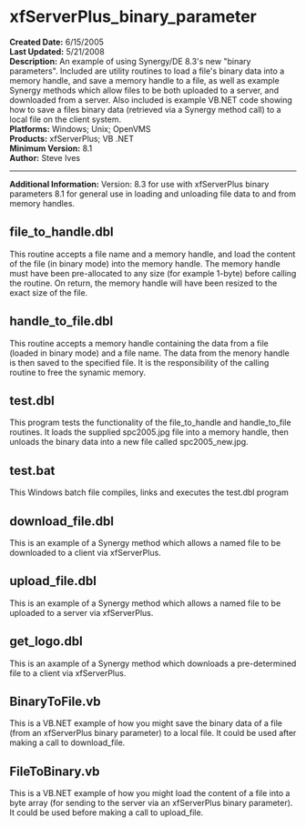 # xfServerPlus_binary_parameter<br />
**Created Date:** 6/15/2005<br />
**Last Updated:** 5/21/2008<br />
**Description:** An example of using Synergy/DE 8.3's new "binary parameters". Included are utility routines to load a file's binary data into a memory handle, and save a memory handle to a file, as well as example Synergy methods which allow files to be both uploaded to a server, and downloaded from a server. Also included is example VB.NET code showing how to save a files binary data (retrieved via a Synergy method call) to a local file on the client system.<br />
**Platforms:** Windows; Unix; OpenVMS<br />
**Products:** xfServerPlus; VB .NET<br />
**Minimum Version:** 8.1<br />
**Author:** Steve Ives
<hr>

**Additional Information:**
Version: 8.3 for use with xfServerPlus binary parameters
8.1 for general use in loading and unloading file data to and
from memory handles.

file_to_handle.dbl
------------------
This routine accepts a file name and a memory handle, and load the content of
the file (in binary mode) into the memory handle. The memory handle must have
been pre-allocated to any size (for example 1-byte) before calling the routine.
On return, the memory handle will have been resized to the exact size of the
file.

handle_to_file.dbl
------------------
This routine accepts a memory handle containing the data from a file (loaded in
binary mode) and a file name. The data from the menory handle is then saved to
the specified file. It is the responsibility of the calling routine to free
the synamic memory.

test.dbl
--------
This program tests the functionality of the file_to_handle and handle_to_file
routines. It loads the supplied spc2005.jpg file into a memory handle, then
unloads the binary data into a new file called spc2005_new.jpg.

test.bat
--------
This Windows batch file compiles, links and executes the test.dbl program

download_file.dbl
-----------------
This is an example of a Synergy method which allows a named file to be
downloaded to a client via xfServerPlus.

upload_file.dbl
---------------
This is an example of a Synergy method which allows a named file to be uploaded
to a server via xfServerPlus.

get_logo.dbl
------------
This is an axample of a Synergy method which downloads a pre-determined file to
a client via xfServerPlus.

BinaryToFile.vb
---------------
This is a VB.NET example of how you might save the binary data of a file (from
an xfServerPlus binary parameter) to a local file. It could be used after
making a call to download_file.

FileToBinary.vb
---------------
This is a VB.NET example of how you might load the content of a file into a byte
array (for sending to the server via an xfServerPlus binary parameter). It
could be used before making a call to upload_file.
